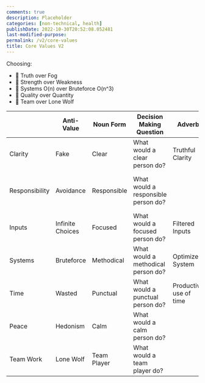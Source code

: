```yaml
---
comments: true
description: Placeholder 
categories: [non-technical, health]
publishDate: 2022-10-30T20:52:08.052481
last-modified-purpose:
permalink: /v2/core-values
title: Core Values V2
---
```


Choosing: 
- 🔭 Truth over Fog
- 🦾 Strength over Weakness
- 🍃 Systems O(n) over Bruteforce O(n^3)
- 💎 Quality over Quantity
- 👥 Team over Lone Wolf

|                | Anti-Value       | Noun Form   | Decision Making Question            | Adverb                 | Makes Me                | Comparitive                                                       |
|----------------|------------------|-------------|-------------------------------------|------------------------|-------------------------|-------------------------------------------------------------------|
| Clarity        | Fake             | Clear       | What would a clear person do?       | Truthful Clarity       | A clear thinker         | Clarity over Fog                                                  |
| Responsibility | Avoidance        | Responsible | What would a responsible person do? |                        | Reliable and dependable | Responsibility over Instant-Gratification; Strength over Weakness |
| Inputs         | Infinite Choices | Focused     | What would a focused person do?     | Filtered Inputs        |                         | Quality over Quantity                                             |
| Systems        | Bruteforce       | Methodical  | What would a methodical person do?  | Optimized System       |                         | Systems O(n) over Bruteforce O(n^3)                               |
| Time           | Wasted           | Punctual    | What would a punctual person do?    | Productive use of time |                         |                                                                   |
| Peace          | Hedonism         | Calm        | What would a calm person do?        |                        |                         | Long Term Peace over Short Term                                   |
| Team Work      | Lone Wolf        | Team Player | What would a team player do?        |                        |                         | Team over Lone Wolf                                               |